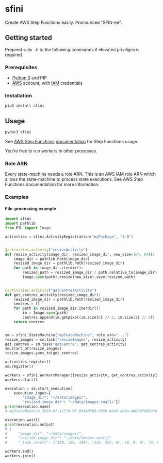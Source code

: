 # sfini
Create AWS Step Functions easily. Pronounced "SFIN-ee".

## Getting started
Prepend `sudo -H` to the following commands if elevated priviliges is
required.

### Prerequisites
* [Python 3](https://www.python.org/) and PIP
* [AWS](https://aws.amazon.com/) account, with
  [IAM](https://aws.amazon.com/iam/) credentials

### Installation
```bash
pip3 install sfini
```

## Usage
```bash
pydoc3 sfini
```

See [AWS Step Functions](https://aws.amazon.com/step-functions/)
[documentation](https://docs.aws.amazon.com/step-functions/latest/dg/welcome.html)
for Step Functions usage.

You're free to run workers in other processes.

### Role ARN
Every state-machine needs a role ARN. This is an AWS IAM role ARN which allows
the state-machine to process state executions. See AWS Step Functions
documentation for more information.

### Examples
#### File-processing example
```python
import sfini
import pathlib
from PIL import Image

activities = sfini.ActivityRegistration("myPackage", "1.0")


@activities.activity("resizeActivity")
def resize_activity(image_dir, resized_image_dir, new_size=(64, 64)):
    image_dir = pathlib.Path(image_dir)
    resized_image_dir = pathlib.Path(resized_image_dir)
    for path in image_dir.iterdir():
        resized_path = resized_image_dir / path.relative_to(image_dir)
        Image.open(path).resize(new_size).save(resized_path)
 

@activities.activity("getCentresActivity")
def get_centres_activity(resized_image_dir):
    resized_image_dir = pathlib.Path(resized_image_dir)
    centres = []
    for path in resized_image_dir.iterdir():
        im = Image.open(path)
        centres.append(im.getpixel(im.size[0] // 2, im.size[1] // 2))
    return centres


sm = sfini.StateMachine("myStateMachine", role_arn="...")
resize_images = sm.task("resizeImages", resize_activity)
get_centres = sm.task("getCentre", get_centres_activity)
sm.start_at(resize_images)
resize_images.goes_to(get_centres)

activities.register()
sm.register()

workers = sfini.WorkersManager([resize_activity, get_centres_activity])
workers.start()

execution = sm.start_execution(
    execution_input={
        "image_dir": "~/data/images/",
        "resized_image_dir": "~/data/images-small/"})
print(execution.name)
# myStateMachine_2018-07-11T19-07_0354d790-0b68-4849-a0ba-d4689fd86934

execution.wait()
print(execution.output)
# {
#     "image_dir": "~/data/images/",
#     "resized_image_dir": "~/data/images-small/"
#     "_task_result": [(128, 128, 128), (128, 255, 0), (0, 0, 0), (0, 0, 255)]}

workers.end()
workers.join()
```
